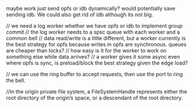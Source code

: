 
maybe work just send opfs or idb dynamically? would potentially save sending idb. We could also get rid of idb although its not big.




// we need a log worker whether we have opfs or idb to implement group commit
// the log worker needs to a spsc queue with each worker and a common bell
// data read/write is a little different, but a worker currently is the best strategy for opfs because writes in opfs are synchronous. queues are cheaper than locks?
// how easy is it for the worker to work on something else while data arrives?
// a worker gives it some async even where opfs is sync, is preload/block the best strategy given the edge load?

// we can use the ring buffer to accept requests, then use the port to ring the bell.

//In the origin private file system, a FileSystemHandle represents either the root directory of the origin’s space, or a descendant of the root directory.